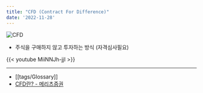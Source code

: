 ```yaml
---
title: "CFD (Contract For Difference)"
date: '2022-11-28'
---
```

![CFD](https://www.investopedia.com/thmb/p4dubL2k14SScAjek81xckT08K4=/1500x0/filters:no_upscale():max_bytes(150000):strip_icc()/CFD2-984ccadabf354b4a8f4f61196e91dace.png)
- 주식을 구매하지 않고 투자하는 방식 (자격심사필요)

{{< youtube MiiNNJh-jjI >}}

---
- [[tags/Glossary]]
- [CFD란? - 메리츠증권](https://home.imeritz.com/cfd/ContractForDiff01.do)